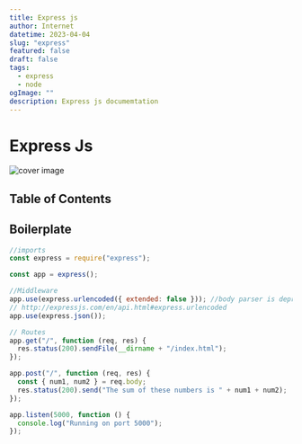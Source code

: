 ```yaml
---
title: Express js
author: Internet
datetime: 2023-04-04
slug: "express"
featured: false
draft: false
tags:
  - express
  - node
ogImage: ""
description: Express js documemtation
---
```


# Express Js

![cover image](https://res.cloudinary.com/practicaldev/image/fetch/s--YbV36HLj--/c_imagga_scale,f_auto,fl_progressive,h_420,q_auto,w_1000/https://dev-to-uploads.s3.amazonaws.com/i/hpg6if7btrwilqkidqbe.png)

## Table of Contents

## Boilerplate

```js
//imports
const express = require("express");

const app = express();

//Middleware
app.use(express.urlencoded({ extended: false })); //body parser is depricated now
// http://expressjs.com/en/api.html#express.urlencoded
app.use(express.json());

// Routes
app.get("/", function (req, res) {
  res.status(200).sendFile(__dirname + "/index.html");
});

app.post("/", function (req, res) {
  const { num1, num2 } = req.body;
  res.status(200).send("The sum of these numbers is " + num1 + num2);
});

app.listen(5000, function () {
  console.log("Running on port 5000");
});
```
